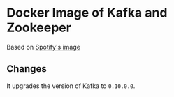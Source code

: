 # Docker Image of Kafka and Zookeeper

Based on [Spotify's image](https://github.com/spotify/docker-kafka)

## Changes

It upgrades the version of Kafka to `0.10.0.0`.
